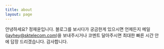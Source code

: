 ```yaml
---
title: about
layout: page
---
```


안녕하세요? 정재윤입니다. 블로그를 보시다가 궁금한게 있으시면 언제든지 메일(jayhey@sktelecom.com)을 보내주시거나 코멘트 달아주시면 최대한 빠른 시간 안에 답장 드리겠습니다. 감사합니다. 
